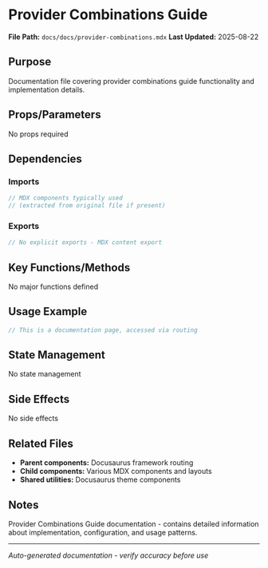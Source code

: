 # Provider Combinations Guide

**File Path:** `docs/docs/provider-combinations.mdx`
**Last Updated:** 2025-08-22

## Purpose
Documentation file covering provider combinations guide functionality and implementation details.

## Props/Parameters
No props required

## Dependencies

### Imports
```javascript
// MDX components typically used
// (extracted from original file if present)
```

### Exports
```javascript
// No explicit exports - MDX content export
```

## Key Functions/Methods
No major functions defined

## Usage Example
```javascript
// This is a documentation page, accessed via routing
```

## State Management
No state management

## Side Effects
No side effects

## Related Files
- **Parent components:** Docusaurus framework routing
- **Child components:** Various MDX components and layouts
- **Shared utilities:** Docusaurus theme components

## Notes
Provider Combinations Guide documentation - contains detailed information about implementation, configuration, and usage patterns.

---
*Auto-generated documentation - verify accuracy before use*